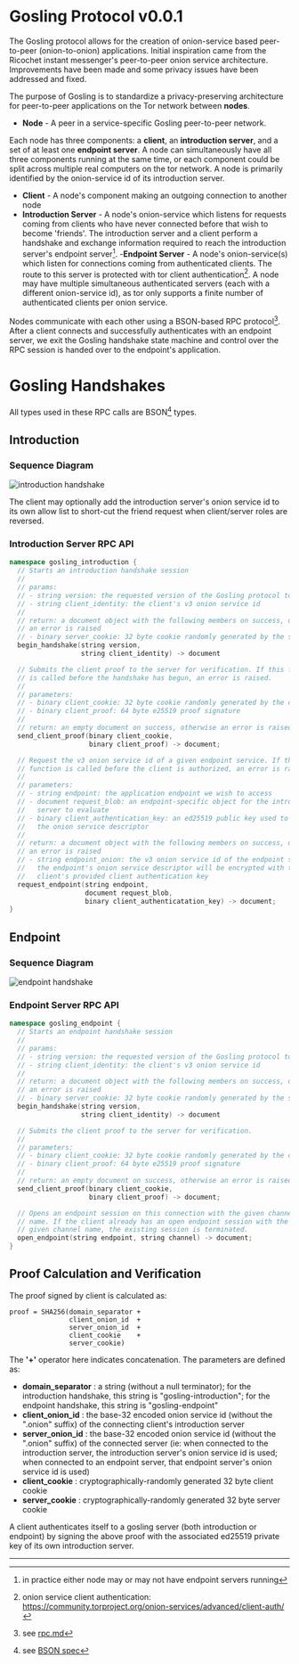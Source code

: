 # Gosling Protocol v0.0.1

The Gosling protocol allows for the creation of onion-service based peer-to-peer (onion-to-onion) applications. Initial inspiration came from the Ricochet instant messenger's peer-to-peer onion service architecture. Improvements have been made and some privacy issues have been addressed and fixed.

The purpose of Gosling is to standardize a privacy-preserving architecture for peer-to-peer applications on the Tor network between **nodes**.

- **Node** - A peer in a service-specific Gosling peer-to-peer network.

Each node has three components: a **client**, an **introduction server**, and a set of at least one **endpoint server**. A node can simultaneously have all three components running at the same time, or each component could be split across multiple real computers on the tor network. A node is primarily identified by the onion-service id of its introduction server.

- **Client**  - A node's component making an outgoing connection to another node
- **Introduction Server** - A node's onion-service which listens for requests coming from clients who have never connected before that wish to become 'friends'. The introduction server and a client perform a handshake and exchange information required to reach the introduction server's endpoint server[^1].
-**Endpoint Server** - A node's onion-service(s) which listen for connections coming from authenticated clients. The route to this server is protected with tor client authentication[^2]. A node may have multiple simultaneous authenticated servers (each with a different onion-service id), as tor only supports a finite number of authenticated clients per onion service.

Nodes communicate with each other using a BSON-based RPC protocol[^3]. After a client connects and successfully authenticates with an endpoint server, we exit the Gosling handshake state machine and control over the RPC session is handed over to the endpoint's application.

# Gosling Handshakes

All types used in these RPC calls are BSON[^4] types.

## Introduction

### Sequence Diagram

![introduction handshake](introduction_handshake.svg)

The client may optionally add the introduction server's onion service id to its own allow list to short-cut the friend request when client/server roles are reversed.

### Introduction Server RPC API

```c++
namespace gosling_introduction {
  // Starts an introduction handshake session
  //
  // params:
  // - string version: the requested version of the Gosling protocol to use
  // - string client_identity: the client's v3 onion service id
  //
  // return: a document object with the following members on success, otherwise
  // an error is raised
  // - binary server_cookie: 32 byte cookie randomly generated by the server
  begin_handshake(string version,
                  string client_identity) -> document

  // Submits the client proof to the server for verification. If this function
  // is called before the handshake has begun, an error is raised.
  //
  // parameters:
  // - binary client_cookie: 32 byte cookie randomly generated by the client
  // - binary client_proof: 64 byte e25519 proof signature
  //
  // return: an empty document on success, otherwise an error is raised.
  send_client_proof(binary client_cookie,
                    binary client_proof) -> document;

  // Request the v3 onion service id of a given endpoint service. If this
  // function is called before the client is authorized, an error is raised.
  //
  // parameters:
  // - string endpoint: the application endpoint we wish to access
  // - document request_blob: an endpoint-specific object for the introduction
  //   server to evaluate
  // - binary client_authentication_key: an ed25519 public key used to encrypt
  //   the onion service descriptor
  //
  // return: a document object with the following members on success, otherwise
  // an error is raised
  // - string endpoint_onion: the v3 onion service id of the endpoint server;
  //   the endpoint's onion service descriptor will be encrypted with the
  //   client's provided client authentication key
  request_endpoint(string endpoint,
                   document request_blob,
                   binary client_authenticatation_key) -> document;
}
```

## Endpoint

### Sequence Diagram

![endpoint handshake](endpoint_handshake.svg)

### Endpoint Server RPC API

```c++
namespace gosling_endpoint {
  // Starts an endpoint handshake session
  //
  // params:
  // - string version: the requested version of the Gosling protocol to use
  // - string client_identity: the client's v3 onion service id
  //
  // return: a document object with the following members on success, otherwise
  // an error is raised
  // - binary server_cookie: 32 byte cookie randomly generated by the server
  begin_handshake(string version,
                  string client_identity) -> document

  // Submits the client proof to the server for verification.
  //
  // parameters:
  // - binary client_cookie: 32 byte cookie randomly generated by the client
  // - binary client_proof: 64 byte e25519 proof signature
  //
  // return: an empty document on success, otherwise an error is raised
  send_client_proof(binary client_cookie,
                    binary client_proof) -> document;

  // Opens an endpoint session on this connection with the given channel
  // name. If the client already has an open endpoint session with the
  // given channel name, the existing session is terminated.
  open_endpoint(string endpoint, string channel) -> document;
}
```

## Proof Calculation and Verification

The proof signed by client is calculated as:

```
proof = SHA256(domain_separator +
               client_onion_id  +
               server_onion_id  +
               client_cookie    +
               server_cookie)
```

The **'+'** operator here indicates concatenation. The parameters are defined as:

- **domain_separator** : a string (without a null terminator); for the introduction handshake, this string is "gosling-introduction"; for the endpoint handshake, this string is "gosling-endpoint"
- **client_onion_id** : the base-32 encoded onion service id (without the ".onion" suffix) of the connecting client's introduction server
- **server_onion_id** : the base-32 encoded onion service id (without the ".onion" suffix) of the connected server (ie: when connected to the introduction server, the introduction server's onion service id is used; when connected to an endpoint server, that endpoint server's onion service id is used)
- **client_cookie** : cryptographically-randomly generated 32 byte client cookie
- **server_cookie** : cryptographically-randomly generated 32 byte server cookie

A client authenticates itself to a gosling server (both introduction or endpoint) by signing the above proof with the associated ed25519 private key of its own introduction server.

---

[^1]: in practice either node may or may not have endpoint servers running

[^2]: onion service client authentication: https://community.torproject.org/onion-services/advanced/client-auth/

[^3]: see [rpc.md](./rpc.md)

[^4]: see [BSON spec](https://bsonspec.org/spec.html)
